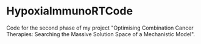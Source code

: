 # HypoxiaImmunoRTCode
Code for the second phase of my project "Optimising Combination Cancer Therapies: Searching the Massive Solution Space of a Mechanistic Model".
